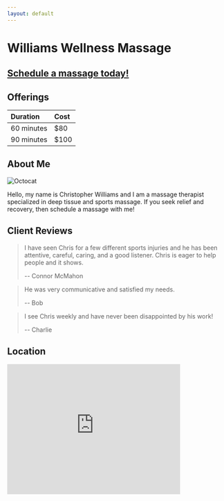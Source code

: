 ```yaml
---
layout: default
---
```


# Williams Wellness Massage

## [Schedule a massage today!](https://www.massagebook.com/dashboard#/business/18490779/dashboard)

## Offerings

| Duration   | Cost |
|:-----------|:-----|
| 60 minutes | $80  |
| 90 minutes | $100 |

## About Me

![Octocat](https://github.githubassets.com/images/icons/emoji/octocat.png)

Hello, my name is Christopher Williams and I am a massage therapist specialized in deep tissue and sports massage. If you seek relief and recovery, then schedule a massage with me!

## Client Reviews

> I have seen Chris for a few different sports injuries and he has been attentive, careful, caring, and a good listener. Chris is eager to help people and it shows.
>
> -- Connor McMahon

> He was very communicative and satisfied my needs.
>
> -- Bob

> I see Chris weekly and have never been disappointed by his work!
>
> -- Charlie

## Location

<iframe src="https://www.google.com/maps/embed?pb=!1m18!1m12!1m3!1d195356.59251547535!2d-105.51358925659213!3d40.08775113393526!2m3!1f0!2f0!3f0!3m2!1i1024!2i768!4f13.1!3m3!1m2!1s0x876bdbec62ae71c5%3A0x7f490073a9b047cd!2sBoulder%20County%2C%20CO!5e0!3m2!1sen!2sus!4v1665374274088!5m2!1sen!2sus" width="400" height="300" style="border:0;" allowfullscreen="" loading="lazy" referrerpolicy="no-referrer-when-downgrade"></iframe>
